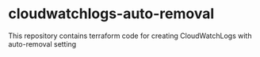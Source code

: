# cloudwatchlogs-auto-removal
This repository contains terraform code for creating CloudWatchLogs with auto-removal setting
